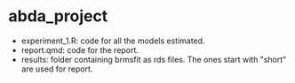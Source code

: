 # abda_project

- experiment_1.R: code for all the models estimated.
- report.qmd: code for the report.
- results: folder containing brmsfit as rds files. The ones start with "short" are used for report.
